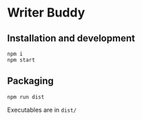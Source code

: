 # Writer Buddy

## Installation and development
```
npm i
npm start
```

## Packaging
```
npm run dist
```

Executables are in `dist/`